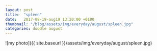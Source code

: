 ```yaml
---
layout: post
title:  "spleen"
date:   2017-08-19-aug19 13:20:00 +0100
thumbnail: "/blog/assets/img/everyday/august/spleen.jpg"
categories: doodle august
---
```


![my photo]({{ site.baseurl }}/assets/img/everyday/august/spleen.jpg)